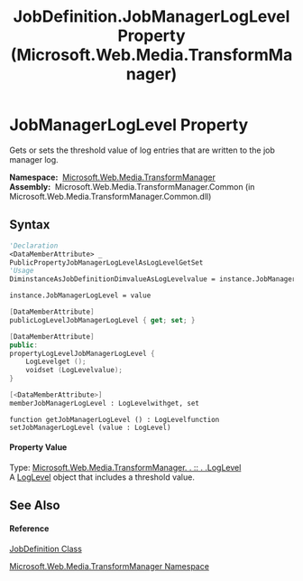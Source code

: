 ﻿---
title: JobDefinition.JobManagerLogLevel Property  (Microsoft.Web.Media.TransformManager)
TOCTitle: JobManagerLogLevel Property
ms:assetid: P:Microsoft.Web.Media.TransformManager.JobDefinition.JobManagerLogLevel
ms:mtpsurl: https://msdn.microsoft.com/en-us/library/microsoft.web.media.transformmanager.jobdefinition.jobmanagerloglevel(v=VS.90)
ms:contentKeyID: 35521115
ms.date: 06/14/2012
mtps_version: v=VS.90
f1_keywords:
- Microsoft.Web.Media.TransformManager.JobDefinition.JobManagerLogLevel
- Microsoft.Web.Media.TransformManager.JobDefinition.get_JobManagerLogLevel
- Microsoft.Web.Media.TransformManager.JobDefinition.set_JobManagerLogLevel
dev_langs:
- CSharp
- JScript
- VB
- FSharp
- c++
api_location:
- Microsoft.Web.Media.TransformManager.Common.dll
api_name:
- Microsoft.Web.Media.TransformManager.JobDefinition.get_JobManagerLogLevel
- Microsoft.Web.Media.TransformManager.JobDefinition.JobManagerLogLevel
- Microsoft.Web.Media.TransformManager.JobDefinition.set_JobManagerLogLevel
api_type:
- Managed
topic_type:
- apiref
- kbSyntax
product_family_name: VS
ROBOTS: INDEX,FOLLOW
---

# JobManagerLogLevel Property

Gets or sets the threshold value of log entries that are written to the job manager log.

**Namespace:**  [Microsoft.Web.Media.TransformManager](microsoft-web-media-transformmanager-namespace.md)  
**Assembly:**  Microsoft.Web.Media.TransformManager.Common (in Microsoft.Web.Media.TransformManager.Common.dll)

## Syntax

``` vb
'Declaration
<DataMemberAttribute> _
PublicPropertyJobManagerLogLevelAsLogLevelGetSet
'Usage
DiminstanceAsJobDefinitionDimvalueAsLogLevelvalue = instance.JobManagerLogLevel

instance.JobManagerLogLevel = value
```

``` csharp
[DataMemberAttribute]
publicLogLevelJobManagerLogLevel { get; set; }
```

``` c++
[DataMemberAttribute]
public:
propertyLogLevelJobManagerLogLevel {
    LogLevelget ();
    voidset (LogLevelvalue);
}
```

``` fsharp
[<DataMemberAttribute>]
memberJobManagerLogLevel : LogLevelwithget, set
```

``` jscript
function getJobManagerLogLevel () : LogLevelfunction setJobManagerLogLevel (value : LogLevel)
```

#### Property Value

Type: [Microsoft.Web.Media.TransformManager. . :: . .LogLevel](loglevel-enumeration-microsoft-web-media-transformmanager.md)  
A [LogLevel](loglevel-enumeration-microsoft-web-media-transformmanager.md) object that includes a threshold value.  

## See Also

#### Reference

[JobDefinition Class](jobdefinition-class-microsoft-web-media-transformmanager.md)

[Microsoft.Web.Media.TransformManager Namespace](microsoft-web-media-transformmanager-namespace.md)

